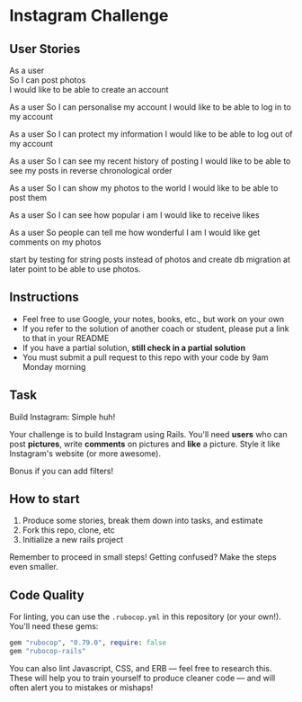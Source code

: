 Instagram Challenge
===================

## User Stories

As a user    
So I can post photos   
I would like to be able to create an account    

As a user
So I can personalise my account
I would like to be able to log in to my account

As a user
So I can protect my information
I would like to be able to log out of my account

As a user
So I can see my recent history of posting
I would like to be able to see my posts in reverse chronological order

As a user
So I can show my photos to the world
I would like to be able to post them

As a user
So I can see how popular i am
I would like to receive likes

As a user
So people can tell me how wonderful I am
I would like get comments on my photos

start by testing for string posts instead of photos and create db migration at later point to be able to use photos.

## Instructions

* Feel free to use Google, your notes, books, etc., but work on your own
* If you refer to the solution of another coach or student, please put a link to that in your README
* If you have a partial solution, **still check in a partial solution**
* You must submit a pull request to this repo with your code by 9am Monday morning

## Task

Build Instagram: Simple huh!

Your challenge is to build Instagram using Rails. You'll need **users** who can post **pictures**, write **comments** on pictures and **like** a picture. Style it like Instagram's website (or more awesome).

Bonus if you can add filters!

## How to start

1. Produce some stories, break them down into tasks, and estimate
2. Fork this repo, clone, etc
3. Initialize a new rails project

Remember to proceed in small steps! Getting confused? Make the steps even smaller.

## Code Quality

For linting, you can use the `.rubocop.yml` in this repository (or your own!).
You'll need these gems:

```ruby
gem "rubocop", "0.79.0", require: false
gem "rubocop-rails"
```

You can also lint Javascript, CSS, and ERB — feel free to research this. These
will help you to train yourself to produce cleaner code — and will often alert
you to mistakes or mishaps!
